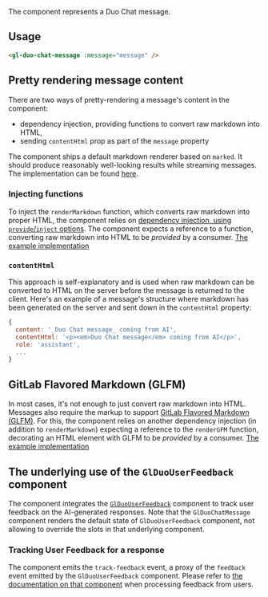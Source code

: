 The component represents a Duo Chat message.

## Usage

```html
<gl-duo-chat-message :message="message" />
```

## Pretty rendering message content

There are two ways of pretty-rendering a message's content in the component:

- dependency injection, providing functions to convert raw markdown into HTML,
- sending `contentHtml` prop as part of the `message` property

The component ships a default markdown renderer based on `marked`. It should produce
reasonably well-looking results while streaming messages. The implementation can be found
[here](https://gitlab.com/gitlab-org/gitlab-ui/-/blob/main/src/components/experimental/duo/chat/markdown_renderer.js).

### Injecting functions

To inject the `renderMarkdown` function, which converts raw markdown into proper HTML,
the component relies on [dependency injection, using `provide`/`inject` options](https://docs.gitlab.com/ee/development/fe_guide/vue.html#provide-and-inject).
The component expects a reference to a function, converting raw markdown into HTML
to be _provided_ by a consumer.
[The example implementation](https://gitlab.com/gitlab-org/gitlab/-/blob/master/app/assets/javascripts/notes/utils.js#L22-24)

### `contentHtml`

This approach is self-explanatory and is used when raw markdown can be converted to HTML on the server
before the message is returned to the client. Here's an example of a message's structure where markdown
has been generated on the server and sent down in the `contentHtml` property:

```javascript
{
  content: '_Duo Chat message_ coming from AI',
  contentHtml: '<p><em>Duo Chat message</em> coming from AI</p>',
  role: 'assistant',
  ...
}
```

## GitLab Flavored Markdown (GLFM)

In most cases, it's not enough to just convert raw markdown into HTML. Messages also require the
markup to support [GitLab Flavored Markdown (GLFM)](https://docs.gitlab.com/ee/user/markdown.html).
For this, the component relies on another dependency injection (in addition to `renderMarkdown`)
expecting a reference to the `renderGFM` function, decorating an HTML element with GLFM to be
_provided_ by a consumer.
[The example implementation](https://gitlab.com/gitlab-org/gitlab/-/blob/master/app/assets/javascripts/behaviors/markdown/render_gfm.js#L19-52)

## The underlying use of the `GlDuoUserFeedback` component

The component integrates the [`GlDuoUserFeedback`](/story/experimental-duo-user-feedback--default)
component to track user feedback on the AI-generated responses. Note that the `GlDuoChatMessage`
component renders the default state of `GlDuoUserFeedback` component, not allowing to override
the slots in that underlying component.

### Tracking User Feedback for a response

The component emits the `track-feedback` event, a proxy of the `feedback` event emitted by
the `GlDuoUserFeedback` component. Please refer to
[the documentation on that component](/story/experimental-duo-user-feedback--docs#listening-to-the-feedback-form-submission)
when processing feedback from users.
